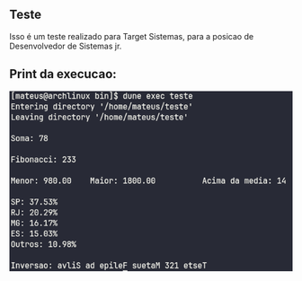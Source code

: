 ## Teste

Isso é um teste realizado para Target Sistemas, para a posicao de Desenvolvedor
de Sistemas jr.

## Print da execucao:

![image](2025-05-16_14-03.png)
